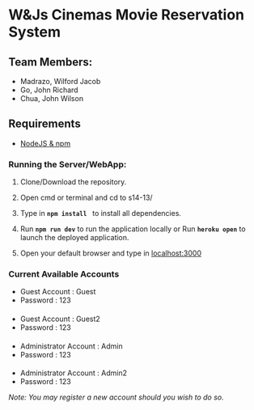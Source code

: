 # W&Js Cinemas Movie Reservation System
## Team Members: 
* Madrazo, Wilford Jacob
* Go, John Richard
* Chua, John Wilson

## Requirements
* [NodeJS & npm](https://www.npmjs.com/get-npm)

### Running the Server/WebApp:
1) Clone/Download the repository.
2) Open cmd or terminal and cd to s14-13/
3) Type in  **`npm install `** to install all dependencies.

4) Run **`npm run dev`** to run the application locally or  Run **`heroku open`** to launch the deployed application.

5) Open your default browser and type in [localhost:3000](http://localhost:3000/)

### Current Available Accounts
* Guest Account : Guest
* Password : 123
#### 
* Guest Account : Guest2
* Password : 123
#### 
* Administrator Account : Admin
* Password : 123
#### 
* Administrator Account : Admin2
* Password : 123

*Note: You may register a new account should you wish to do so.*